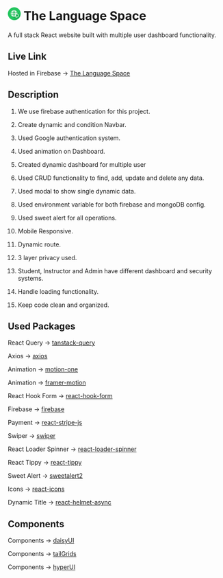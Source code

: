 # <img src="/src/assets/logo.png" alt="logo" width="30" height="30"> The Language Space

A full stack React website built with multiple user dashboard functionality.

## Live Link

Hosted in Firebase -> [The Language Space](https://the-language-space-154db.web.app/)

## Description

1. We use firebase authentication for this project.

2. Create dynamic and condition Navbar.

3. Used Google authentication system.

4. Used animation on Dashboard.

5. Created dynamic dashboard for multiple user

6. Used CRUD functionality to find, add, update and delete any data.

7. Used modal to show single dynamic data.

8. Used environment variable for both firebase and mongoDB config.

9. Used sweet alert for all operations.

10. Mobile Responsive.

11. Dynamic route.

12. 3 layer privacy used.

13. Student, Instructor and Admin have different dashboard and security systems.

14. Handle loading functionality.

15. Keep code clean and organized.

## Used Packages

React Query -> [tanstack-query](https://tanstack.com/query/latest)

Axios -> [axios](https://axios-http.com/docs/intro)

Animation -> [motion-one](https://motion.dev/)

Animation -> [framer-motion](https://www.framer.com/motion/)

React Hook Form -> [react-hook-form](https://react-hook-form.com/)

Firebase -> [firebase](https://firebase.google.com/)

Payment -> [react-stripe-js](https://stripe.com/docs/stripe-js/react)

Swiper -> [swiper](https://swiperjs.com/)

React Loader Spinner -> [react-loader-spinner](https://mhnpd.github.io/react-loader-spinner/)

React Tippy -> [react-tippy](https://github.com/tvkhoa/react-tippy)

Sweet Alert -> [sweetalert2](https://sweetalert2.github.io/)

Icons -> [react-icons](https://react-icons.github.io/react-icons)

Dynamic Title -> [react-helmet-async](https://www.npmjs.com/package/react-helmet-async)

## Components

Components -> [daisyUI](https://daisyui.com/)

Components -> [tailGrids](https://tailgrids.com/)

Components -> [hyperUI](https://www.hyperui.dev/)
